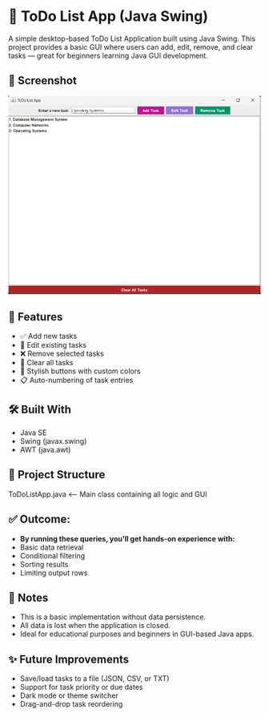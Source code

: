 # 📝 ToDo List App (Java Swing)
A simple desktop-based ToDo List Application built using Java Swing. This project provides a basic GUI where users can add, edit, remove, and clear tasks — great for beginners learning Java GUI development.

## 📸 Screenshot
![ToDo List App Screenshot](ToDoListApp.png)

## 🚀 Features
  - ✅ Add new tasks
  - 📝 Edit existing tasks
  - ❌ Remove selected tasks
  - 🧹 Clear all tasks
  - 🎨 Stylish buttons with custom colors
  - 📋 Auto-numbering of task entries

## 🛠️ Built With
  - Java SE
  - Swing (javax.swing)
  - AWT (java.awt)

## 📂 Project Structure
  ToDoListApp.java  <-- Main class containing all logic and GUI

## ✅ Outcome:
- **By running these queries, you'll get hands-on experience with:**
- Basic data retrieval
- Conditional filtering
- Sorting results
- Limiting output rows

## 📌 Notes
- This is a basic implementation without data persistence.
- All data is lost when the application is closed.
- Ideal for educational purposes and beginners in GUI-based Java apps.

## ✨ Future Improvements
- Save/load tasks to a file (JSON, CSV, or TXT)
- Support for task priority or due dates
- Dark mode or theme switcher
- Drag-and-drop task reordering
